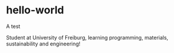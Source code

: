 # hello-world
A test

Student at University of Freiburg, learning programming, materials, sustainability and engineering!

